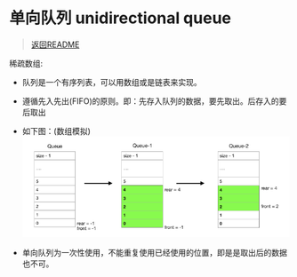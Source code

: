 # 单向队列 unidirectional queue

> [返回README](../../../../README.md)


稀疏数组:
- 队列是一个有序列表，可以用数组或是链表来实现。
- 遵循先入先出(FIFO)的原则。即：先存入队列的数据，要先取出。后存入的要后取出
- 如下图：(数组模拟)
![unidirectional-queue-1](unidirectional-queue-1.png)


- 单向队列为一次性使用，不能重复使用已经使用的位置，即是是取出后的数据也不可。
